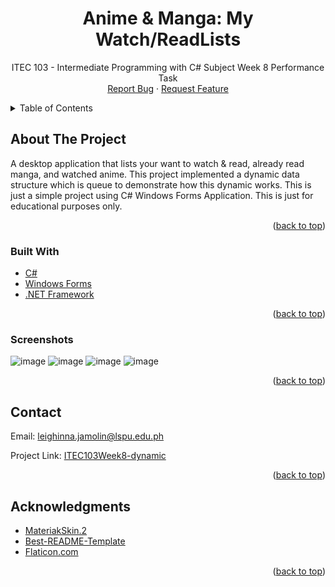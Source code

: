 <div id="top"></div>

  <h1 align="center">Anime & Manga: My Watch/ReadLists</h1>

  <p align="center">
    ITEC 103 - Intermediate Programming with C# Subject Week 8 Performance Task
    <br />
    <a href="https://github.com/leighTOR/ITEC103Week8-dynamic/issues">Report Bug</a>
    ·
    <a href="https://github.com/leighTOR/ITEC103Week8-dynamic/issues">Request Feature</a>
  </p>
</div>



<!-- TABLE OF CONTENTS -->
<details>
  <summary>Table of Contents</summary>
  <ol>
    <li>
      <a href="#about-the-project">About The Project</a>
      <ul>
        <li><a href="#built-with">Built With</a></li>
        <li><a href="#screenshots">Screenshots</a></li>
      </ul>
    </li>
    <li><a href="#contact">Contact</a></li>
    <li><a href="#acknowledgments">Acknowledgments</a></li>
  </ol>
</details>



<!-- ABOUT THE PROJECT -->
## About The Project

A desktop application that lists your want to watch & read, already read manga, and watched anime. This project implemented a dynamic data structure which is queue to demonstrate how this dynamic works. This is just a simple project using C# Windows Forms Application. This is just for educational purposes only.

<p align="right">(<a href="#top">back to top</a>)</p>



### Built With


* [C#](https://dotnet.microsoft.com/en-us/languages/csharp)
* [Windows Forms](https://docs.microsoft.com/en-us/dotnet/desktop/winforms/?view=netdesktop-6.0)
* [.NET Framework](https://dotnet.microsoft.com/en-us/download/dotnet-framework)


<p align="right">(<a href="#top">back to top</a>)</p>

### Screenshots
![image](https://user-images.githubusercontent.com/98265778/167232858-d3b30ec8-8f5c-4953-b66d-7e59cf18b4f4.png)
![image](https://user-images.githubusercontent.com/98265778/167232897-6aa214ec-623e-4e33-af7f-3b4efcf5011a.png)
![image](https://user-images.githubusercontent.com/98265778/167232935-1bedba73-e9be-4390-bef9-3f3e7ea4a0cf.png)
![image](https://user-images.githubusercontent.com/98265778/167232945-4245fe3d-dd4b-4122-9312-0c9fb46a2781.png)


<p align="right">(<a href="#top">back to top</a>)</p>


<!-- CONTACT -->
## Contact

Email: [leighinna.jamolin@lspu.edu.ph](mailto:leighinna.jamolin@lspu.edu.ph)

Project Link: [ITEC103Week8-dynamic](https://github.com/leighTOR/ITEC103Week8-dynamic)

<p align="right">(<a href="#top">back to top</a>)</p>



<!-- ACKNOWLEDGMENTS -->
## Acknowledgments

* [MateriakSkin.2](https://www.nuget.org/packages/MaterialSkin.2/)
* [Best-README-Template](https://github.com/othneildrew/Best-README-Template)
* [Flaticon.com](https://www.flaticon.com/)

<p align="right">(<a href="#top">back to top</a>)</p>

